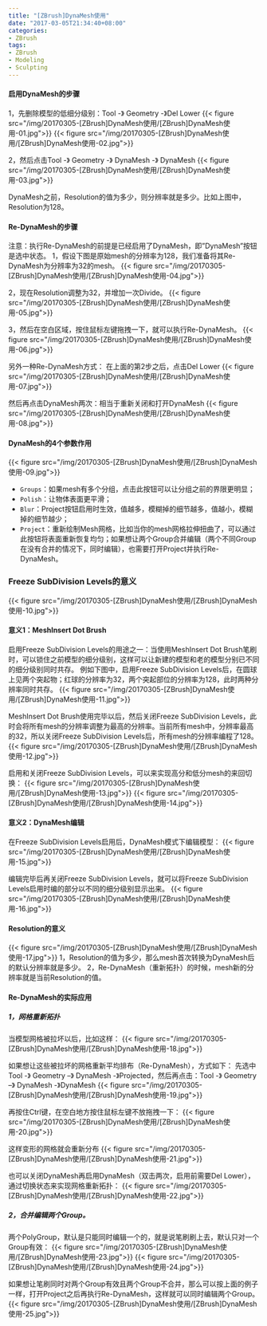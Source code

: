 ```yaml
---
title: "[ZBrush]DynaMesh使用"
date: "2017-03-05T21:34:40+08:00"
categories:
- ZBrush
tags:
- ZBrush
- Modeling
- Sculpting
---
```


#### 启用DynaMesh的步骤
1，先删除模型的低细分级别：Tool -》 Geometry -》Del Lower
{{< figure src="/img/20170305-[ZBrush]DynaMesh使用/[ZBrush]DynaMesh使用-01.jpg">}}
{{< figure src="/img/20170305-[ZBrush]DynaMesh使用/[ZBrush]DynaMesh使用-02.jpg">}}

2，然后点击Tool -》 Geometry -》 DynaMesh -》 DynaMesh
{{< figure src="/img/20170305-[ZBrush]DynaMesh使用/[ZBrush]DynaMesh使用-03.jpg">}}

DynaMesh之前，Resolution的值为多少，则分辨率就是多少。比如上图中，Resolution为128。

#### Re-DynaMesh的步骤

注意：执行Re-DynaMesh的前提是已经启用了DynaMesh，即”DynaMesh”按钮是选中状态。
1，假设下图是原始mesh的分辨率为128，我们准备将其Re-DynaMesh为分辨率为32的mesh。
{{< figure src="/img/20170305-[ZBrush]DynaMesh使用/[ZBrush]DynaMesh使用-04.jpg">}}

2，现在Resolution调整为32，并增加一次Divide。
{{< figure src="/img/20170305-[ZBrush]DynaMesh使用/[ZBrush]DynaMesh使用-05.jpg">}}

3，然后在空白区域，按住鼠标左键拖拽一下，就可以执行Re-DynaMesh。
{{< figure src="/img/20170305-[ZBrush]DynaMesh使用/[ZBrush]DynaMesh使用-06.jpg">}}

另外一种Re-DynaMesh方式：
在上面的第2步之后，点击Del Lower
{{< figure src="/img/20170305-[ZBrush]DynaMesh使用/[ZBrush]DynaMesh使用-07.jpg">}}

然后再点击DynaMesh两次：相当于重新关闭和打开DynaMesh
{{< figure src="/img/20170305-[ZBrush]DynaMesh使用/[ZBrush]DynaMesh使用-08.jpg">}}

#### DynaMesh的4个参数作用
{{< figure src="/img/20170305-[ZBrush]DynaMesh使用/[ZBrush]DynaMesh使用-09.jpg">}}

* `Groups`：如果mesh有多个分组，点击此按钮可以让分组之前的界限更明显；
* `Polish`：让物体表面更平滑；
* `Blur`：Project按钮启用时生效，值越多，模糊掉的细节越多，值越小，模糊掉的细节越少；
* `Project`：重新绘制Mesh网格，比如当你的mesh网格拉伸扭曲了，可以通过此按钮将表面重新恢复均匀；如果想让两个Group合并编辑（两个不同Group在没有合并的情况下，同时编辑），也需要打开Project并执行Re-DynaMesh。

### Freeze SubDivision Levels的意义
{{< figure src="/img/20170305-[ZBrush]DynaMesh使用/[ZBrush]DynaMesh使用-10.jpg">}}

#### 意义1：MeshInsert Dot Brush
启用Freeze SubDivision Levels的用途之一：当使用MeshInsert Dot Brush笔刷时，可以锁住之前模型的细分级别，这样可以让新建的模型和老的模型分别已不同的细分级别同时共存。
例如下图中，启用Freeze SubDivision Levels后，在圆球上见两个突起物；红球的分辨率为32，两个突起部位的分辨率为128，此时两种分辨率同时共存。
{{< figure src="/img/20170305-[ZBrush]DynaMesh使用/[ZBrush]DynaMesh使用-11.jpg">}}

MeshInsert Dot Brush使用完毕以后，然后关闭Freeze SubDivision Levels，此时会将所有mesh的分辨率调整为最高的分辨率。当前所有mesh中，分辨率最高的32，所以关闭Freeze SubDivision Levels后，所有mesh的分辨率编程了128。
{{< figure src="/img/20170305-[ZBrush]DynaMesh使用/[ZBrush]DynaMesh使用-12.jpg">}}

启用和关闭Freeze SubDivision Levels，可以来实现高分和低分mesh的来回切换：
{{< figure src="/img/20170305-[ZBrush]DynaMesh使用/[ZBrush]DynaMesh使用-13.jpg">}}
{{< figure src="/img/20170305-[ZBrush]DynaMesh使用/[ZBrush]DynaMesh使用-14.jpg">}}


#### 意义2：DynaMesh编辑
在Freeze SubDivision Levels启用后，DynaMesh模式下编辑模型：
{{< figure src="/img/20170305-[ZBrush]DynaMesh使用/[ZBrush]DynaMesh使用-15.jpg">}}

编辑完毕后再关闭Freeze SubDivision Levels，就可以将Freeze SubDivision Levels启用时编的部分以不同的细分级别显示出来。
{{< figure src="/img/20170305-[ZBrush]DynaMesh使用/[ZBrush]DynaMesh使用-16.jpg">}}


#### Resolution的意义
{{< figure src="/img/20170305-[ZBrush]DynaMesh使用/[ZBrush]DynaMesh使用-17.jpg">}}
1，Resolution的值为多少，那么mesh首次转换为DynaMesh后的默认分辨率就是多少。
2，Re-DynaMesh（重新拓扑）的时候，mesh新的分辨率就是当前Resolution的值。


#### Re-DynaMesh的实际应用
##### 1，网格重新拓扑
当模型网格被拉坏以后，比如这样：
{{< figure src="/img/20170305-[ZBrush]DynaMesh使用/[ZBrush]DynaMesh使用-18.jpg">}}

如果想让这些被拉坏的网格重新平均排布（Re-DynaMesh），方式如下：
先选中Tool -》 Geometry –》 DynaMesh -》Projected，然后再点击：Tool -》 Geometry –》 DynaMesh -》DynaMesh
{{< figure src="/img/20170305-[ZBrush]DynaMesh使用/[ZBrush]DynaMesh使用-19.jpg">}}

再按住Ctrl键，在空白地方按住鼠标左键不放拖拽一下：
{{< figure src="/img/20170305-[ZBrush]DynaMesh使用/[ZBrush]DynaMesh使用-20.jpg">}}

这样变形的网格就会重新分布
{{< figure src="/img/20170305-[ZBrush]DynaMesh使用/[ZBrush]DynaMesh使用-21.jpg">}}

也可以关闭DynaMesh再启用DynaMesh（双击两次，启用前需要Del Lower），通过切换状态来实现网格重新拓扑：
{{< figure src="/img/20170305-[ZBrush]DynaMesh使用/[ZBrush]DynaMesh使用-22.jpg">}}

##### 2，合并编辑两个Group。
两个PolyGroup，默认是只能同时编辑一个的，就是说笔刷刷上去，默认只对一个Group有效：
{{< figure src="/img/20170305-[ZBrush]DynaMesh使用/[ZBrush]DynaMesh使用-23.jpg">}}
{{< figure src="/img/20170305-[ZBrush]DynaMesh使用/[ZBrush]DynaMesh使用-24.jpg">}}

如果想让笔刷同时对两个Group有效且两个Group不合并，那么可以按上面的例子一样，打开Project之后再执行Re-DynaMesh，这样就可以同时编辑两个Group。
{{< figure src="/img/20170305-[ZBrush]DynaMesh使用/[ZBrush]DynaMesh使用-25.jpg">}}
 

